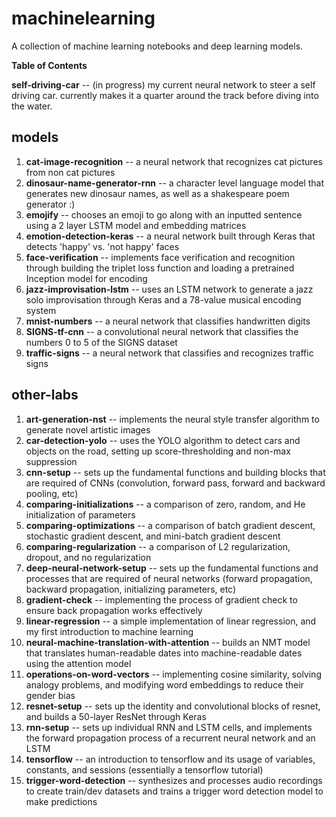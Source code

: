 # machinelearning

A collection of machine learning notebooks and deep learning models.

**Table of Contents**

**self-driving-car** -- (in progress) my current neural network to steer a self driving car. currently makes it a quarter around the track before diving into the water.

## models
1. **cat-image-recognition** -- a neural network that recognizes cat pictures from non cat pictures
2. **dinosaur-name-generator-rnn** -- a character level language model that generates new dinosaur names, as well as a shakespeare poem generator :)
3. **emojify** -- chooses an emoji to go along with an inputted sentence using a 2 layer LSTM model and embedding matrices
4. **emotion-detection-keras** -- a neural network built through Keras that detects 'happy' vs. 'not happy' faces
5. **face-verification** -- implements face verification and recognition through building the triplet loss function and loading a pretrained Inception model for encoding
6. **jazz-improvisation-lstm** -- uses an LSTM network to generate a jazz solo improvisation through Keras and a 78-value musical encoding system
7. **mnist-numbers** -- a neural network that classifies handwritten digits
8. **SIGNS-tf-cnn** -- a convolutional neural network that classifies the numbers 0 to 5 of the SIGNS dataset
9. **traffic-signs** -- a neural network that classifies and recognizes traffic signs

## other-labs
1. **art-generation-nst** -- implements the neural style transfer algorithm to generate novel artistic images
2. **car-detection-yolo** -- uses the YOLO algorithm to detect cars and objects on the road, setting up score-thresholding and non-max suppression
3. **cnn-setup** -- sets up the fundamental functions and building blocks that are required of CNNs (convolution, forward pass, forward and backward pooling, etc)
4. **comparing-initializations** -- a comparison of zero, random, and He initialization of parameters
5. **comparing-optimizations** -- a comparison of batch gradient descent, stochastic gradient descent, and mini-batch gradient descent
6. **comparing-regularization** -- a comparison of L2 regularization, dropout, and no regularization
7. **deep-neural-network-setup** -- sets up the fundamental functions and processes that are required of neural networks (forward propagation, backward propagation, initializing parameters, etc)
8. **gradient-check** -- implementing the process of gradient check to ensure back propagation works effectively
9. **linear-regression** -- a simple implementation of linear regression, and my first introduction to machine learning
10. **neural-machine-translation-with-attention** -- builds an NMT model that translates human-readable dates into machine-readable dates using the attention model
11. **operations-on-word-vectors** -- implementing cosine similarity, solving analogy problems, and modifying word embeddings to reduce their gender bias
12. **resnet-setup** -- sets up the identity and convolutional blocks of resnet, and builds a 50-layer ResNet through Keras
13. **rnn-setup** -- sets up individual RNN and LSTM cells, and implements the forward propagation process of a recurrent neural network and an LSTM
14. **tensorflow** -- an introduction to tensorflow and its usage of variables, constants, and sessions (essentially a tensorflow tutorial)
15. **trigger-word-detection** -- synthesizes and processes audio recordings to create train/dev datasets and trains a trigger word detection model to make predictions